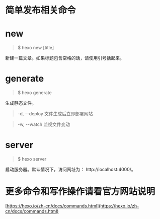 # 简单发布相关命令

# new
> $ hexo new [title]

新建一篇文章。如果标题包含空格的话，请使用引号括起来。

# generate
> $ hexo generate

生成静态文件。
> -d, --deploy	文件生成后立即部署网站

> -w, --watch	监视文件变动

# server
> $ hexo server

启动服务器。默认情况下，访问网址为： http://localhost:4000/。

# 更多命令和写作操作请看官方网站说明
[https://hexo.io/zh-cn/docs/commands.html](https://hexo.io/zh-cn/docs/commands.html)